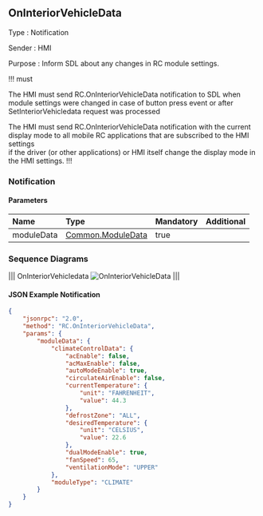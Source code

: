 ## OnInteriorVehicleData

Type
: Notification

Sender
: HMI

Purpose
: Inform SDL about any changes in RC module settings.

!!! must

The HMI must send RC.OnInteriorVehicleData notification to SDL when module settings were changed in case of button press event or after SetInteriorVehicledata request was processed

The HMI must send RC.OnInteriorVehicleData notification with the current display mode to all mobile RC applications that are subscribed to the HMI settings  
if the driver (or other applications) or HMI itself change the display mode in the HMI settings.
!!!

### Notification

#### Parameters

|Name|Type|Mandatory|Additional|
|:---|:---|:--------|:---------|
|moduleData|[Common.ModuleData](docs/Common/Structs/index.md)|true||

### Sequence Diagrams

|||
OnInteriorVehicledata
![OnInteriorVehicleData](assets/OnInteriorVehicleData.png)
|||

#### JSON Example Notification
```json
{
    "jsonrpc": "2.0",
    "method": "RC.OnInteriorVehicleData",
    "params": {
        "moduleData": {
            "climateControlData": {
                "acEnable": false,
                "acMaxEnable": false,
                "autoModeEnable": true,
                "circulateAirEnable": false,
                "currentTemperature": {
                    "unit": "FAHRENHEIT",
                    "value": 44.3
                },
                "defrostZone": "ALL",
                "desiredTemperature": {
                    "unit": "CELSIUS",
                    "value": 22.6
                },
                "dualModeEnable": true,
                "fanSpeed": 65,
                "ventilationMode": "UPPER"
            },
            "moduleType": "CLIMATE"
        }
    }
}
```
